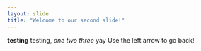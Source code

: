 ```yaml
---
layout: slide
title: "Welcome to our second slide!"
---
```

**testing** testing, _one two three_ yay
Use the left arrow to go back!
